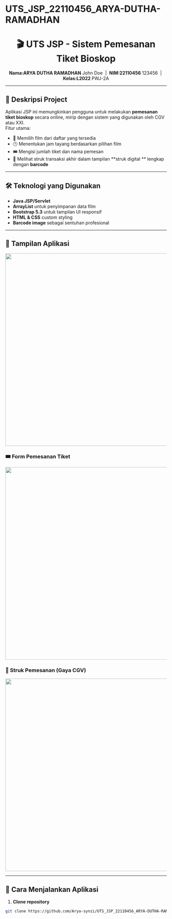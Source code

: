 ﻿# UTS_JSP_22110456_ARYA-DUTHA-RAMADHAN
<h1 align="center">🎬 UTS JSP - Sistem Pemesanan Tiket Bioskop</h1>

<p align="center">
  <strong>Nama:ARYA DUTHA RAMADHAN</strong> John Doe &nbsp;|&nbsp;
  <strong>NIM:22110456</strong> 123456 &nbsp;|&nbsp;
  <strong>Kelas:L2022 </strong> PWJ-2A
</p>

---

## 🧾 Deskripsi Project

Aplikasi JSP ini memungkinkan pengguna untuk melakukan **pemesanan tiket bioskop** secara online, mirip dengan sistem yang digunakan oleh CGV atau XXI.  
Fitur utama:

- 🎥 Memilih film dari daftar yang tersedia
- 🕒 Menentukan jam tayang berdasarkan pilihan film
- 🎟️ Mengisi jumlah tiket dan nama pemesan
- 🧾 Melihat struk transaksi akhir dalam tampilan **struk digital ** lengkap dengan **barcode**

---

## 🛠️ Teknologi yang Digunakan

- **Java JSP/Servlet**
- **ArrayList** untuk penyimpanan data film
- **Bootstrap 5.3** untuk tampilan UI responsif
- **HTML & CSS** custom styling
- **Barcode image** sebagai sentuhan profesional

---

## 📸 Tampilan Aplikasi
<img src="" width="600"/>

### 🎟️ Form Pemesanan Tiket
<img src="" width="600"/>

### 🧾 Struk Pemesanan (Gaya CGV)
<img src="" width="600"/>

---

## 🚀 Cara Menjalankan Aplikasi

1. **Clone repository**
```bash
git clone https://github.com/Arya-synzi/UTS_JSP_22110456_ARYA-DUTHA-RAMADHAN.git
